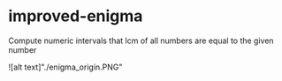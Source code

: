 # improved-enigma
Compute numeric intervals that lcm of all numbers are equal to the given number

![alt text]"./enigma_origin.PNG"
